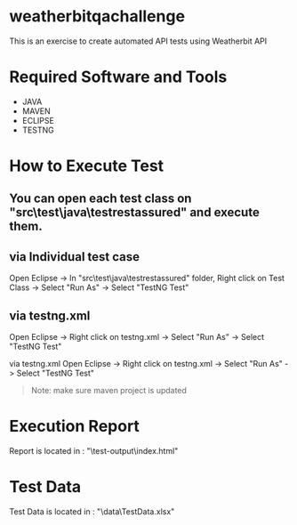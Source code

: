 # weatherbitqachallenge
This is an exercise to create automated API tests using Weatherbit API

# Required Software and Tools
- JAVA
- MAVEN
- ECLIPSE
- TESTNG

# How to Execute Test
## You can open each test class on "src\test\java\testrestassured" and execute them.

## via Individual test case
Open Eclipse -> In "src\test\java\testrestassured" folder, Right click on Test Class
-> Select "Run As" -> Select "TestNG Test"

## via testng.xml
Open Eclipse -> Right click on testng.xml
-> Select "Run As" -> Select "TestNG Test"

via testng.xml
Open Eclipse -> Right click on testng.xml
-> Select "Run As" -> Select "TestNG Test"

>Note: make sure maven project is updated

# Execution Report
Report is located in : "\test-output\index.html"

# Test Data
Test Data is located in : "\data\TestData.xlsx"
